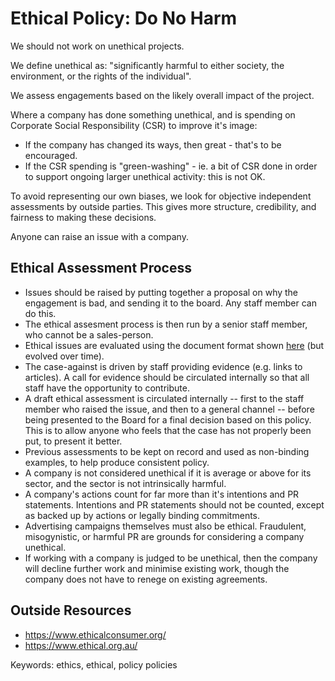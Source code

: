 
# Ethical Policy: Do No Harm

We should not work on unethical projects.

We define unethical as: "significantly harmful to either society, the environment, or the rights of the individual".

We assess engagements based on the likely overall impact of the project.

Where a company has done something unethical, and is spending on Corporate Social Responsibility (CSR) to improve it's image:

* If the company has changed its ways, then great - that's to be encouraged.
* If the CSR spending is "green-washing" - ie. a bit of CSR done in order to support ongoing larger unethical activity: this is not OK.

To avoid representing our own biases, we look for objective independent assessments by outside parties. This gives more structure, credibility, and fairness to making these decisions.

Anyone can raise an issue with a company. 

## Ethical Assessment Process

* Issues should be raised by putting together a proposal on why the engagement is bad, and sending it to the board. Any staff member can do this.
* The ethical assesment process is then run by a senior staff member, who cannot be a sales-person.
* Ethical issues are evaluated using the document format shown [here](https://docs.google.com/document/d/18GtJpdgLfysw8Xv-H3uzzgbz92P1sebi-9W5FgCLXaY/edit)  (but evolved over time).
* The case-against is driven by staff providing evidence (e.g. links to articles). A call for evidence should be circulated internally so that all staff have the opportunity to contribute.
* A draft ethical assessment is circulated internally -- first to the staff member who raised the issue, and then to a general channel -- before being presented to the Board for a final decision based on this policy. This is to allow anyone who feels that the case has not properly been put, to present it better.
* Previous assessments to be kept on record and used as non-binding examples, to help produce consistent policy.
* A company is not considered unethical if it is average or above for its sector, and the sector is not intrinsically harmful.
* A company's actions count for far more than it's intentions and PR statements. Intentions and PR statements should not be counted, except as backed up by actions or legally binding commitments.
* Advertising campaigns themselves must also be ethical. Fraudulent, misogynistic, or harmful PR are grounds for considering a company unethical.
* If working with a company is judged to be unethical, then the company will decline further work and minimise existing work, though the company does not have to renege on existing agreements. 

## Outside Resources

* <https://www.ethicalconsumer.org/>
* <https://www.ethical.org.au/>

Keywords: ethics, ethical, policy policies
